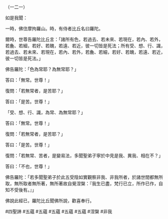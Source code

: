 （一二一）

如是我聞：

一時，佛住摩拘羅山。時，有侍者比丘名曰羅陀。

爾時，世尊告羅陀比丘言：「諸所有色，若過去、若未來、若現在，若內、若外，若麁、若細，若好、若醜，若遠、若近，彼一切皆是死法；所有受、想、行、識，若過去、若未來、若現在，若內、若外，若麁、若細，若好、若醜，若遠、若近，彼一切皆是死法。」

佛告羅陀：「色為常耶？為無常耶？」

答曰：「無常。世尊！」

復問：「若無常者，是苦耶？」

答曰：「是苦。世尊！」

「受、想、行、識，為常、為無常耶？」

答曰：「無常。世尊！」

復問：「若無常者，是苦耶？」

答曰：「是苦。世尊！」

復問：「若無常、苦者，是變易法，多聞聖弟子寧於中見是我、異我、相在不？」

答曰：「不也，世尊！」

佛告羅陀：「若多聞聖弟子於此五受陰如實觀察非我、非我所者，於諸世間都無所取，無所取者無所著，無所著故自覺涅槃：『我生已盡，梵行已立，所作已作，自知不受後有。』」

佛說此經已，羅陀比丘聞佛所說，歡喜奉行。



#四聖諦
#五蘊
#五蘊
#五蘊
#五蘊
#五蘊
#涅槃
#非我
